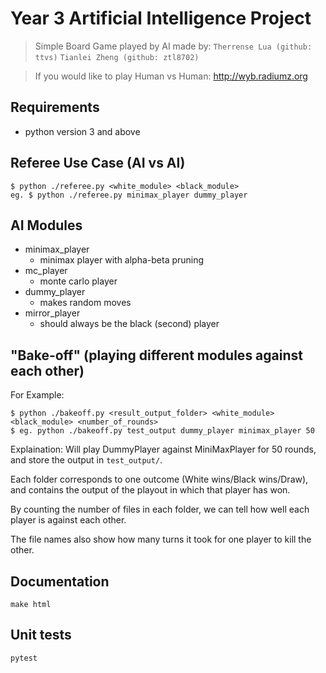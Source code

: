 # Year 3 Artificial Intelligence Project

> Simple Board Game played by AI
made by:
`Therrense Lua (github: ttvs)`
`Tianlei Zheng (github: ztl8702)`

> If you would like to play Human vs Human: http://wyb.radiumz.org


## Requirements
- python version 3 and above


## Referee Use Case (AI vs AI)
```
$ python ./referee.py <white_module> <black_module>
eg. $ python ./referee.py minimax_player dummy_player
```


## AI Modules
- minimax_player
	- minimax player with alpha-beta pruning
- mc_player
	- monte carlo player
- dummy_player
	- makes random moves
- mirror_player
	- should always be the black (second) player


## "Bake-off" (playing different modules against each other)

For Example:
```
$ python ./bakeoff.py <result_output_folder> <white_module> <black_module> <number_of_rounds>
$ eg. python ./bakeoff.py test_output dummy_player minimax_player 50
```

Explaination:
Will play DummyPlayer against MiniMaxPlayer for 50 rounds, 
and store the output in `test_output/`.

Each folder corresponds to one outcome (White wins/Black wins/Draw), and contains the output of the playout in which that player has won.

By counting the number of files in each folder, we can tell how well each player is against each other.

The file names also show how many turns it took for one player to kill the other.


## Documentation

```
make html
```


## Unit tests
```
pytest
```
